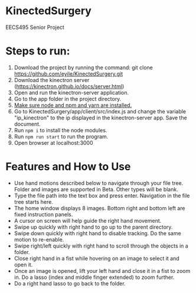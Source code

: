 # KinectedSurgery
EECS495 Senior Project

# Steps to run:

1. Download the project by running the command: git clone https://github.com/eyile/KinectedSurgery.git
2. Download the kinectron server (https://kinectron.github.io/docs/server.html)
3. Open and run the kinectron-server application. 
4. Go to the app folder in the project directory.
5. [Make sure node and npm and yarn are installed.](https://nodejs.org/en/download/)
6. Go to KinectedSurgery/app/client/src/index.js and change the variable "ip_kinectron" to the ip displayed in the kinectron-server app. Save the document.  
7. Run `npm i` to install the node modules.
8. Run `npm run start` to run the program.
9. Open browser at localhost:3000

# Features and How to Use

* Use hand motions described below to navigate through your file tree. Folder and images are supported in Beta. Other types will be blank. 
* Type the file path into the text box and press enter. Navigation in the file tree starts here. 
* The home window displays 8 images. Bottom right and bottom left are fixed instruction panels. 
* A cursor on screen will help guide the right hand movement. 
* Swipe up quickly with right hand to go up to the parent directory.
* Swipe down quickly with right hand to disable tracking. Do the same motion to re-enable. 
* Swipe right/left quickly with right hand to scroll through the objects in a folder.  
* Close right hand in a fist while hovering on an image to select it and open it.
* Once an image is opened, lift your left hand and close it in a fist to zoom in. Do a lasso (index and middle finger extended) to zoom further. 
* Do a right hand lasso to go back to the folder.

